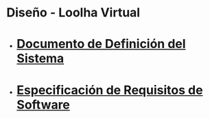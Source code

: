 # Diseño - Loolha Virtual
- # [Documento de Definición del Sistema](https://alumnosuady-my.sharepoint.com/:b:/g/personal/a25216889_alumnos_uady_mx/EbPUi_SMuwJMnQsSBIGkFOgBOVCEqY58oS5_IMD2r4AS_g?e=9DrHs7)

- # [Especificación de Requisitos de Software](https://alumnosuady-my.sharepoint.com/:b:/g/personal/a25216889_alumnos_uady_mx/EaU4plRPnRhFkAv3EUiJEkcBfRJQNCan-2nmqbWkDVZRTQ?e=6zEtDH)
